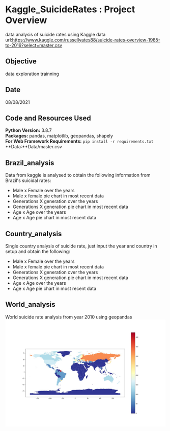 # Kaggle_SuicideRates : Project Overview 
 data analysis of suicide rates using Kaggle data <br>
 url:https://www.kaggle.com/russellyates88/suicide-rates-overview-1985-to-2016?select=master.csv
## Objective
data exploration trainning
## Date
08/08/2021
## Code and Resources Used 
**Python Version:** 3.8.7  <br>
**Packages:** pandas, matplotlib, geopandas, shapely <br>
**For Web Framework Requirements:**  ```pip install -r requirements.txt```  <br>
**Data:**Data/master.csv 

## Brazil_analysis
Data from kaggle is analysed to obtain the following information from Brazil's suicidal rates:
<ul><li>Male x Female over the years</li>
<li>Male x female pie chart in most recent data</li>
<li>Generations X generation over the years</li>
<li>Generations X generation pie chart in most recent data</li>
<li>Age x Age over the years</li>
<li>Age x Age pie chart in most recent data</li> 
</ul>

## Country_analysis
Single country analysis of suicide rate, just input the year and country in setup and obtain the following:
<ul><li>Male x Female over the years</li>
<li>Male x female pie chart in most recent data</li>
<li>Generations X generation over the years</li>
<li>Generations X generation pie chart in most recent data</li>
<li>Age x Age over the years</li>
<li>Age x Age pie chart in most recent data</li> 
</ul>

## World_analysis
World suicide rate analysis from year 2010 using geopandas
![alt text](https://github.com/chirlgava/Kaggle_SuicideRates/blob/main/wolrd.jpg)
